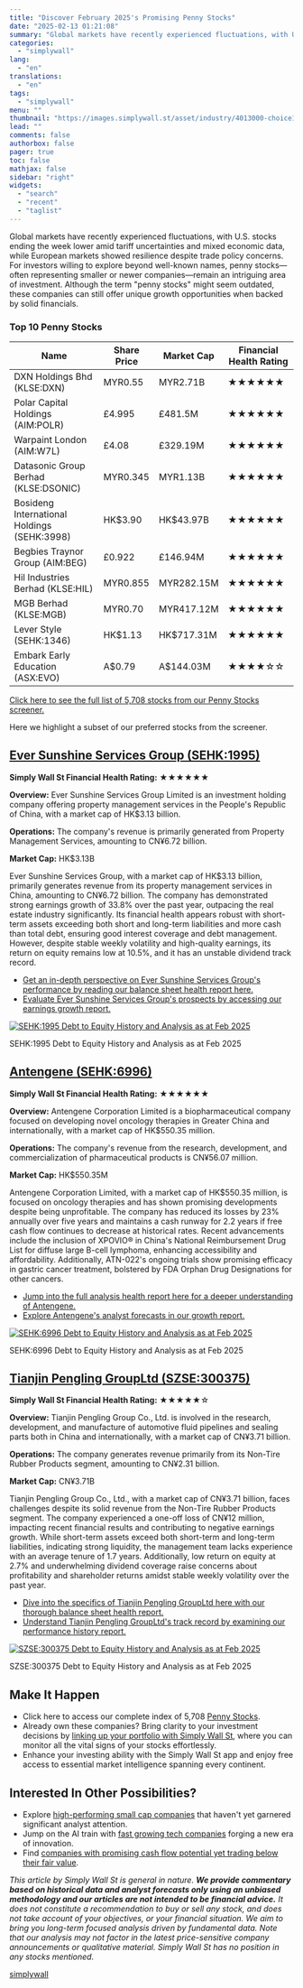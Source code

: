 ```yaml
---
title: "Discover February 2025's Promising Penny Stocks"
date: "2025-02-13 01:21:08"
summary: "Global markets have recently experienced fluctuations, with U.S. stocks ending the week lower amid tariff uncertainties and mixed economic data, while European markets showed resilience despite trade policy concerns. For investors willing to explore beyond well-known names, penny stocks—often representing smaller or newer companies—remain an intriguing area of investment. Although..."
categories:
  - "simplywall"
lang:
  - "en"
translations:
  - "en"
tags:
  - "simplywall"
menu: ""
thumbnail: "https://images.simplywall.st/asset/industry/4013000-choice1-main-header/1585187093073"
lead: ""
comments: false
authorbox: false
pager: true
toc: false
mathjax: false
sidebar: "right"
widgets:
  - "search"
  - "recent"
  - "taglist"
---
```


Global markets have recently experienced fluctuations, with U.S. stocks ending the week lower amid tariff uncertainties and mixed economic data, while European markets showed resilience despite trade policy concerns. For investors willing to explore beyond well-known names, penny stocks—often representing smaller or newer companies—remain an intriguing area of investment. Although the term "penny stocks" might seem outdated, these companies can still offer unique growth opportunities when backed by solid financials.

### Top 10 Penny Stocks

| **Name** | **Share Price** | **Market Cap** | **Financial Health Rating** |
| --- | --- | --- | --- |
| DXN Holdings Bhd (KLSE:DXN) | MYR0.55 | MYR2.71B | ★★★★★★ |
| Polar Capital Holdings (AIM:POLR) | £4.995 | £481.5M | ★★★★★★ |
| Warpaint London (AIM:W7L) | £4.08 | £329.19M | ★★★★★★ |
| Datasonic Group Berhad (KLSE:DSONIC) | MYR0.345 | MYR1.13B | ★★★★★★ |
| Bosideng International Holdings (SEHK:3998) | HK$3.90 | HK$43.97B | ★★★★★★ |
| Begbies Traynor Group (AIM:BEG) | £0.922 | £146.94M | ★★★★★★ |
| Hil Industries Berhad (KLSE:HIL) | MYR0.855 | MYR282.15M | ★★★★★★ |
| MGB Berhad (KLSE:MGB) | MYR0.70 | MYR417.12M | ★★★★★★ |
| Lever Style (SEHK:1346) | HK$1.13 | HK$717.31M | ★★★★★★ |
| Embark Early Education (ASX:EVO) | A$0.79 | A$144.03M | ★★★★☆☆ |

[Click here to see the full list of 5,708 stocks from our Penny Stocks screener.](https://simplywall.st/discover/investing-ideas/415368/financially-fit-penny-stocks/global)

Here we highlight a subset of our preferred stocks from the screener.

[Ever Sunshine Services Group (SEHK:1995)](https://simplywall.st/stocks/hk/real-estate-management-and-development/hkg-1995/ever-sunshine-services-group-shares)
---------------------------------------------------------------------------------------------------------------------------------------------------------------

**Simply Wall St Financial Health Rating:** ★★★★★★

**Overview:** Ever Sunshine Services Group Limited is an investment holding company offering property management services in the People's Republic of China, with a market cap of HK$3.13 billion.

**Operations:** The company's revenue is primarily generated from Property Management Services, amounting to CN¥6.72 billion.

**Market Cap:** HK$3.13B

Ever Sunshine Services Group, with a market cap of HK$3.13 billion, primarily generates revenue from its property management services in China, amounting to CN¥6.72 billion. The company has demonstrated strong earnings growth of 33.8% over the past year, outpacing the real estate industry significantly. Its financial health appears robust with short-term assets exceeding both short and long-term liabilities and more cash than total debt, ensuring good interest coverage and debt management. However, despite stable weekly volatility and high-quality earnings, its return on equity remains low at 10.5%, and it has an unstable dividend track record.

* [Get an in-depth perspective on Ever Sunshine Services Group's performance by reading our balance sheet health report here.](https://simplywall.st/stocks/hk/real-estate-management-and-development/hkg-1995/ever-sunshine-services-group-shares/health)
* [Evaluate Ever Sunshine Services Group's prospects by accessing our earnings growth report.](https://simplywall.st/stocks/hk/real-estate-management-and-development/hkg-1995/ever-sunshine-services-group-shares/future)

[![SEHK:1995 Debt to Equity History and Analysis as at Feb 2025](https://images.simplywall.st/company/db034096-bafb-403f-849d-518c29c9258b/chart/debt-equity-history-analysis)](https://simplywall.st/stocks/hk/real-estate-management-and-development/hkg-1995/ever-sunshine-services-group-shares/health)

SEHK:1995 Debt to Equity History and Analysis as at Feb 2025

[Antengene (SEHK:6996)](https://simplywall.st/stocks/hk/pharmaceuticals-biotech/hkg-6996/antengene-shares)
----------------------------------------------------------------------------------------------------------

**Simply Wall St Financial Health Rating:** ★★★★★★

**Overview:** Antengene Corporation Limited is a biopharmaceutical company focused on developing novel oncology therapies in Greater China and internationally, with a market cap of HK$550.35 million.

**Operations:** The company's revenue from the research, development, and commercialization of pharmaceutical products is CN¥56.07 million.

**Market Cap:** HK$550.35M

Antengene Corporation Limited, with a market cap of HK$550.35 million, is focused on oncology therapies and has shown promising developments despite being unprofitable. The company has reduced its losses by 23% annually over five years and maintains a cash runway for 2.2 years if free cash flow continues to decrease at historical rates. Recent advancements include the inclusion of XPOVIO® in China's National Reimbursement Drug List for diffuse large B-cell lymphoma, enhancing accessibility and affordability. Additionally, ATN-022's ongoing trials show promising efficacy in gastric cancer treatment, bolstered by FDA Orphan Drug Designations for other cancers.

* [Jump into the full analysis health report here for a deeper understanding of Antengene.](https://simplywall.st/stocks/hk/pharmaceuticals-biotech/hkg-6996/antengene-shares/health)
* [Explore Antengene's analyst forecasts in our growth report.](https://simplywall.st/stocks/hk/pharmaceuticals-biotech/hkg-6996/antengene-shares/future)

[![SEHK:6996 Debt to Equity History and Analysis as at Feb 2025](https://images.simplywall.st/company/57142167-6f12-4ac3-8fe0-615cab275239/chart/debt-equity-history-analysis)](https://simplywall.st/stocks/hk/pharmaceuticals-biotech/hkg-6996/antengene-shares/health)

SEHK:6996 Debt to Equity History and Analysis as at Feb 2025

[Tianjin Pengling GroupLtd (SZSE:300375)](https://simplywall.st/stocks/cn/automobiles/szse-300375/tianjin-pengling-groupltd-shares)
-----------------------------------------------------------------------------------------------------------------------------------

**Simply Wall St Financial Health Rating:** ★★★★★☆

**Overview:** Tianjin Pengling Group Co., Ltd. is involved in the research, development, and manufacture of automotive fluid pipelines and sealing parts both in China and internationally, with a market cap of CN¥3.71 billion.

**Operations:** The company generates revenue primarily from its Non-Tire Rubber Products segment, amounting to CN¥2.31 billion.

**Market Cap:** CN¥3.71B

Tianjin Pengling Group Co., Ltd., with a market cap of CN¥3.71 billion, faces challenges despite its solid revenue from the Non-Tire Rubber Products segment. The company experienced a one-off loss of CN¥12 million, impacting recent financial results and contributing to negative earnings growth. While short-term assets exceed both short-term and long-term liabilities, indicating strong liquidity, the management team lacks experience with an average tenure of 1.7 years. Additionally, low return on equity at 2.7% and underwhelming dividend coverage raise concerns about profitability and shareholder returns amidst stable weekly volatility over the past year.

* [Dive into the specifics of Tianjin Pengling GroupLtd here with our thorough balance sheet health report.](https://simplywall.st/stocks/cn/automobiles/szse-300375/tianjin-pengling-groupltd-shares/health)
* [Understand Tianjin Pengling GroupLtd's track record by examining our performance history report.](https://simplywall.st/stocks/cn/automobiles/szse-300375/tianjin-pengling-groupltd-shares/past)

[![SZSE:300375 Debt to Equity History and Analysis as at Feb 2025](https://images.simplywall.st/company/0d58691e-8c85-4d17-9539-d296c328e705/chart/debt-equity-history-analysis)](https://simplywall.st/stocks/cn/automobiles/szse-300375/tianjin-pengling-groupltd-shares/health)

SZSE:300375 Debt to Equity History and Analysis as at Feb 2025

Make It Happen
--------------

* Click here to access our complete index of 5,708  [Penny Stocks](https://simplywall.st/discover/investing-ideas/415368/financially-fit-penny-stocks/global).
* Already own these companies? Bring clarity to your investment decisions by [linking up your portfolio with Simply Wall St](https://simplywall.st/features/portfolio), where you can monitor all the vital signs of your stocks effortlessly.
* Enhance your investing ability with the Simply Wall St app and enjoy free access to essential market intelligence spanning every continent.

Interested In Other Possibilities?
----------------------------------

* Explore [high-performing small cap companies](https://simplywall.st/discover/investing-ideas/152/undiscovered-gems-with-strong-fundamentals/global) that haven't yet garnered significant analyst attention.
* Jump on the AI train with [fast growing tech companies](https://simplywall.st/discover/investing-ideas/215171/high-growth-tech-and-ai-stocks/global) forging a new era of innovation.
* Find [companies with promising cash flow potential yet trading below their fair value](https://simplywall.st/discover/investing-ideas/168/undervalued-stocks-based-on-cash-flows/global).

 *This article by Simply Wall St is general in nature. **We provide commentary based on historical data
and analyst forecasts only using an unbiased methodology and our articles are not intended to be financial advice.** It does not constitute a recommendation to buy or sell any stock, and does not take account of your objectives, or your
financial situation. We aim to bring you long-term focused analysis driven by fundamental data.
Note that our analysis may not factor in the latest price-sensitive company announcements or qualitative material.
Simply Wall St has no position in any stocks mentioned.*

[simplywall](https://simplywall.st/stocks/cn/automobiles/szse-300375/tianjin-pengling-groupltd-shares/news/discover-february-2025s-promising-penny-stocks)
